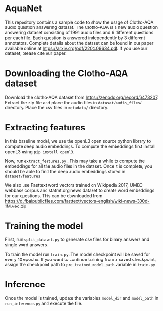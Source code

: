 # AquaNet
This repository contains a sample code to show the usage of Clotho-AQA audio question answering dataset. The Clotho-AQA is a new audio question answering dataset consisting of 1991 audio files and 6 different questions per each file. Each question is answered independently by 3 different annotators. Complete details about the dataset can be found in our paper available online at https://arxiv.org/pdf/2204.09634.pdf. If you use our dataset, please cite our paper.

# Downloading the Clotho-AQA dataset
Download the clotho-AQA dataset from https://zenodo.org/record/6473207. Extract the zip file and place the audio files in `dataset/audio_files/` directory. Place the csv files in `metadata/` directory. 
# Extracting features
In this baseline model, we use the openL3 open source python library to compute deep audio embeddings. To compute the embeddings first install openL3 using
`pip install openl3`.

Now, run `extract_features.py` . This may take a while to compute the embeddings for all the audio files in the dataset. Once it is complete, you should be able to find the deep audio embeddings stored in `dataset/features` 

We also use Fasttext word vectors trained on Wikipedia 2017, UMBC webbase corpus and statmt.org news dataset to create word embeddings for our questions. This can be downloaded from https://dl.fbaipublicfiles.com/fasttext/vectors-english/wiki-news-300d-1M.vec.zip 
# Training the model
First, run `split_dataset.py` to generate csv files for binary answers and single word answers.

To train the model run `train.py`. The model checkpoint will be saved for every 10 epochs. If you want to continue training from a saved checkpoint, assign the checkpoint path to `pre_trained_model_path` variable in `train.py`
# Inference
Once the model is trained, update the variables `model_dir` and `model_path` in `run_inference.py` and execute the file.

